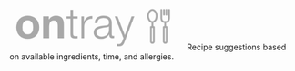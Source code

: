 <img src="logo.png" width=300>
&nbsp; Recipe suggestions based on available ingredients, time, and allergies.
